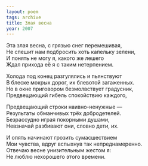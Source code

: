 ```yaml
---
layout: poem
tags: archive
title: Злая весна
year: 2007
---
```


Эта злая весна, с грязью снег перемешивая,<br>
Не спешит нам подбросить хоть капельку зелени,<br>
И понять не могу я, какого же лешего<br>
Ждал прихода её я с таким нетерпением.<br>

Холода под конец разгулялись и пьянствуют<br>
В блеске мокрых дорог, их блевотой загаженных.<br>
Но в окне приговором безмолвствует градусник,<br>
Предвещающий гибель спокойствию каждого,<br>

Предвещающий строки наивно-ненужные&nbsp;—<br>
Результаты обманчивых трёх добродетелей.<br>
Безрассудно играя покорными душами,<br>
Невзначай разбивают они, словно дети, их.<br>

И опять начинают грозить сумасшествием<br>
Мои чувства, вдруг вспыхнув так непреднамеренно.<br>
Отвечаю весне унизительным жестом я:<br>
Не люблю нехорошего этого времени.
